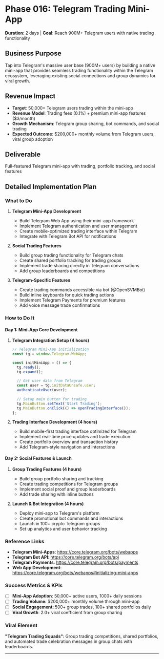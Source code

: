 # Phase 016: Telegram Trading Mini-App
**Duration**: 2 days | **Goal**: Reach 900M+ Telegram users with native trading functionality

## Business Purpose
Tap into Telegram's massive user base (900M+ users) by building a native mini-app that provides seamless trading functionality within the Telegram ecosystem, leveraging existing social connections and group dynamics for viral growth.

## Revenue Impact
- **Target**: 50,000+ Telegram users trading within the mini-app
- **Revenue Model**: Trading fees (0.1%) + premium mini-app features ($3/month)
- **Growth Mechanism**: Telegram group sharing, bot commands, and social trading
- **Expected Outcome**: $200,000+ monthly volume from Telegram users, viral group adoption

## Deliverable
Full-featured Telegram mini-app with trading, portfolio tracking, and social features

## Detailed Implementation Plan

### What to Do
1. **Telegram Mini-App Development**
   - Build Telegram Web App using their mini-app framework
   - Implement Telegram authentication and user management
   - Create mobile-optimized trading interface within Telegram
   - Integrate with Telegram Bot API for notifications

2. **Social Trading Features**
   - Build group trading functionality for Telegram chats
   - Create shared portfolio tracking for trading groups
   - Implement trade sharing directly in Telegram conversations
   - Add group leaderboards and competitions

3. **Telegram-Specific Features**
   - Create trading commands accessible via bot (@OpenSVMBot)
   - Build inline keyboards for quick trading actions
   - Implement Telegram Payments for premium features
   - Add voice message trade confirmations

### How to Do It

#### Day 1: Mini-App Core Development
1. **Telegram Integration Setup (4 hours)**
   ```javascript
   // Telegram Mini-App initialization
   const tg = window.Telegram.WebApp;
   
   const initMiniApp = () => {
     tg.ready();
     tg.expand();
     
     // Get user data from Telegram
     const user = tg.initDataUnsafe.user;
     authenticateUser(user);
     
     // Setup main button for trading
     tg.MainButton.setText('Start Trading');
     tg.MainButton.onClick(() => openTradingInterface());
   };
   ```

2. **Trading Interface Development (4 hours)**
   - Build mobile-first trading interface optimized for Telegram
   - Implement real-time price updates and trade execution
   - Create portfolio overview and transaction history
   - Add Telegram-style navigation and interactions

#### Day 2: Social Features & Launch
1. **Group Trading Features (4 hours)**
   - Build group portfolio sharing and tracking
   - Create trading competitions for Telegram groups
   - Implement social proof and group leaderboards
   - Add trade sharing with inline buttons

2. **Launch & Bot Integration (4 hours)**
   - Deploy mini-app to Telegram's platform
   - Create promotional bot commands and interactions
   - Launch in 100+ crypto Telegram groups
   - Set up analytics and user behavior tracking

### Reference Links
- **Telegram Mini-Apps**: https://core.telegram.org/bots/webapps
- **Telegram Bot API**: https://core.telegram.org/bots/api
- **Telegram Payments**: https://core.telegram.org/bots/payments
- **Web App Development**: https://core.telegram.org/bots/webapps#initializing-mini-apps

### Success Metrics & KPIs
- [ ] **Mini-App Adoption**: 50,000+ active users, 1000+ daily sessions
- [ ] **Trading Volume**: $200,000+ monthly volume through mini-app
- [ ] **Social Engagement**: 500+ group trades, 100+ shared portfolios daily
- [ ] **Viral Growth**: 2.0+ viral coefficient from group sharing

### Viral Element
**"Telegram Trading Squads"**: Group trading competitions, shared portfolios, and automated trade celebration messages in group chats with leaderboards.

---
